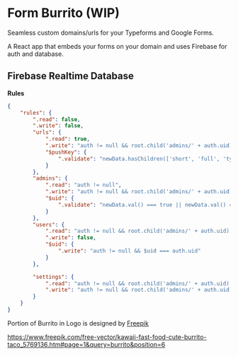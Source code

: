# Form Burrito (WIP)

Seamless custom domains/urls for your Typeforms and Google Forms.

A React app that embeds your forms on your domain and uses Firebase for auth and database.

## Firebase Realtime Database

**Rules**

```json
{
	"rules": {
		".read": false,
		".write": false,
		"urls": {
			".read": true,
			".write": "auth != null && root.child('admins/' + auth.uid).exists() && root.child('admins/' + auth.uid).val() === true",
			"$pushKey": {
				".validate": "newData.hasChildren(['short', 'full', 'type', 'time'])"
			}
		},
		"admins": {
			".read": "auth != null",
			".write": "auth != null && root.child('admins/' + auth.uid).exists() && root.child('admins/' + auth.uid).val() === true",
			"$uid": {
				".validate": "newData.val() === true || newData.val() === false"
			}
		},
		"users": {
			".read": "auth != null && root.child('admins/' + auth.uid).exists() && root.child('admins/' + auth.uid).val() === true",
			".write": false,
			"$uid": {
				".write": "auth != null && $uid === auth.uid"
			}
		},

		"settings": {
			".read": "auth != null && root.child('admins/' + auth.uid).exists() && root.child('admins/' + auth.uid).val() === true",
			".write": "auth != null && root.child('admins/' + auth.uid).exists() && root.child('admins/' + auth.uid).val() === true"
		}
	}
}
```

Portion of Burrito in Logo is designed by [Freepik](www.freepik.com)

https://www.freepik.com/free-vector/kawaii-fast-food-cute-burrito-taco_5769136.htm#page=1&query=burrito&position=6
